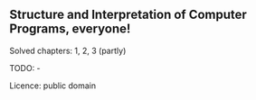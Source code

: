 ## Structure and Interpretation of Computer Programs, everyone!

Solved chapters: 1, 2, 3 (partly)

TODO: -

Licence: public domain
